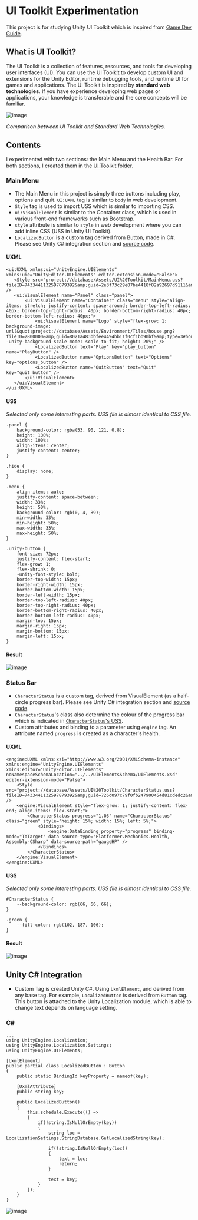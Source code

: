 # UI Toolkit Experimentation
This project is for studying Unity UI Toolkit which is inspired from [Game Dev Guide](https://www.youtube.com/watch?v=6DcwHPxCE54).

## What is UI Toolkit?
The UI Toolkit is a collection of features, resources, and tools for developing user interfaces (UI). You can use the UI Toolkit to develop custom UI and extensions for the Unity Editor, runtime debugging tools, and runtime UI for games and applications. 
The UI Toolkit is inspired by **standard web technologies**. If you have experience developing web pages or applications, your knowledge is transferable and the core concepts will be familiar.

![image](https://github.com/vincentvason/ui-toolkit/assets/15789782/f4e4b323-d103-4155-a333-973ebb9b49c0)

*Comparison between UI Toolkit and Standard Web Technologies.*

## Contents
I experimented with two sections: the Main Menu and the Health Bar. For both sections, I created them in the [UI Toolkit](https://github.com/vincentvason/ui-toolkit/tree/main/2D_UIToolkit/Assets/UI%20Toolkit) folder.

### Main Menu
- The Main Menu in this project is simply three buttons including play, options and quit. <code>UI:UXML</code> tag is similar to <code>body</code> in web development.
- <code>Style</code> tag is used to import USS which is similar to importing CSS.
- <code>ui:VisualElement</code> is similar to the Container class, which is used in various front-end frameworks such as [Bootstrap](https://getbootstrap.com/docs/5.3/layout/containers/).
- <code>style</code> attribute is similar to <code>style</code> in web development where you can add inline CSS (USS in Unity UI Toolkit).
- <code>LocalizedButton</code> is a custom tag derived from Button, made in C#. Please see Unity C# integration section and [source code](https://github.com/vincentvason/ui-toolkit/blob/main/2D_UIToolkit/Assets/UI%20Toolkit/LocalizedButton.cs).

#### UXML
 ```
<ui:UXML xmlns:ui="UnityEngine.UIElements" xmlns:uie="UnityEditor.UIElements" editor-extension-mode="False">
    <Style src="project://database/Assets/UI%20Toolkit/MainMenu.uss?fileID=7433441132597879392&amp;guid=2e3f73c29e07be4418f82a92697d9111&amp;type=3#MainMenu" />
    <ui:VisualElement name="Panel" class="panel">
        <ui:VisualElement name="Container" class="menu" style="align-items: stretch; justify-content: space-around; border-top-left-radius: 40px; border-top-right-radius: 40px; border-bottom-right-radius: 40px; border-bottom-left-radius: 40px;">
            <ui:VisualElement name="Logo" style="flex-grow: 1; background-image: url(&quot;project://database/Assets/Environment/Tiles/house.png?fileID=2800000&amp;guid=8021a483bbfee4494bb11f0cf1bb90bf&amp;type=3#house&quot;); -unity-background-scale-mode: scale-to-fit; height: 20%;" />
            <LocalizedButton text="Play" key="play_button" name="PlayButton" />
            <LocalizedButton name="OptionsButton" text="Options" key="options_button" />
            <LocalizedButton name="QuitButton" text="Quit" key="quit_button" />
        </ui:VisualElement>
    </ui:VisualElement>
</ui:UXML>
 ```
#### USS
*Selected only some interesting parts. USS file is almost identical to CSS file.*

```
.panel {
    background-color: rgba(53, 90, 121, 0.8);
    height: 100%;
    width: 100%;
    align-items: center;
    justify-content: center;
}

.hide {
    display: none;
}

.menu {
    align-items: auto;
    justify-content: space-between;
    width: 33%;
    height: 50%;
    background-color: rgb(0, 4, 89);
    min-width: 33%;
    min-height: 50%;
    max-width: 33%;
    max-height: 50%;
}

.unity-button {
    font-size: 72px;
    justify-content: flex-start;
    flex-grow: 1;
    flex-shrink: 0;
    -unity-font-style: bold;
    border-top-width: 15px;
    border-right-width: 15px;
    border-bottom-width: 15px;
    border-left-width: 15px;
    border-top-left-radius: 40px;
    border-top-right-radius: 40px;
    border-bottom-right-radius: 40px;
    border-bottom-left-radius: 40px;
    margin-top: 15px;
    margin-right: 15px;
    margin-bottom: 15px;
    margin-left: 15px;
}
```
  

#### Result
![image](https://github.com/vincentvason/ui-toolkit/assets/15789782/898ced8e-16d5-4df4-9648-6170bf4c20bd)

### Status Bar
- <code>CharacterStatus</code> is a custom tag, derived from VisualElement (as a half-circle progress bar). Please see Unity C# integration section and [source code](https://github.com/vincentvason/ui-toolkit/blob/main/2D_UIToolkit/Assets/UI%20Toolkit/LocalizedButton.cs).
- <code>CharacterStatus</code>'s class also determine the colour of the progress bar which is indicated in [<code>CharacterStatus</code>'s USS](https://github.com/vincentvason/ui-toolkit/blob/main/2D_UIToolkit/Assets/UI%20Toolkit/CharacterStatus.uss).
- Custom attributes and binding to a parameter using <code>engine</code> tag. An attribute named <code>progress</code> is created as a character's health.

#### UXML
```
<engine:UXML xmlns:xsi="http://www.w3.org/2001/XMLSchema-instance" xmlns:engine="UnityEngine.UIElements" xmlns:editor="UnityEditor.UIElements" noNamespaceSchemaLocation="../../UIElementsSchema/UIElements.xsd" editor-extension-mode="False">
    <Style src="project://database/Assets/UI%20Toolkit/CharacterStatus.uss?fileID=7433441132597879392&amp;guid=726d097c79f0fb247900454d81cdedc2&amp;type=3#CharacterStatus" />
    <engine:VisualElement style="flex-grow: 1; justify-content: flex-end; align-items: flex-start;">
        <CharacterStatus progress="1.03" name="CharacterStatus" class="green" style="height: 15%; width: 15%; left: 5%;">
            <Bindings>
                <engine:DataBinding property="progress" binding-mode="ToTarget" data-source-type="Platformer.Mechanics.Health, Assembly-CSharp" data-source-path="gaugeHP" />
            </Bindings>
        </CharacterStatus>
    </engine:VisualElement>
</engine:UXML>
```
#### USS
*Selected only some interesting parts. USS file is almost identical to CSS file.*

```
#CharacterStatus {
    --background-color: rgb(66, 66, 66);
}

.green {
    --fill-color: rgb(102, 187, 106);
}
```
#### Result
![image](https://github.com/vincentvason/ui-toolkit/assets/15789782/62eb0714-afaf-457b-8e63-72f68a57ac33)


## Unity C# Integration
- Custom Tag is created Unity C#. Using <code>UxmlElement</code>, and derived from any base tag. For example, <code>LocalizedButton</code> is derived from <code>Button</code> tag. This button is attached to the Unity Localization module, which is able to change text depends on language setting.

### C#
```
...
using UnityEngine.Localization;
using UnityEngine.Localization.Settings;
using UnityEngine.UIElements;

[UxmlElement]
public partial class LocalizedButton : Button
{
    public static BindingId keyProperty = nameof(key);

    [UxmlAttribute]
    public string key;

    public LocalizedButton()
    {
        this.schedule.Execute(() =>
        {
            if(!string.IsNullOrEmpty(key))
            {
                string loc = LocalizationSettings.StringDatabase.GetLocalizedString(key);

                if(!string.IsNullOrEmpty(loc))
                {
                    text = loc;
                    return;
                }

                text = key;
            }
        });
    }
}
```
![image](https://github.com/vincentvason/ui-toolkit/assets/15789782/33cbf12b-d749-415b-a695-383270dad6cc)










